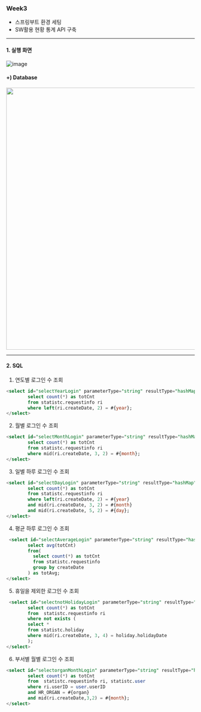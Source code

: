 ### Week3
+ 스프링부트 환경 세팅
+ SW활용 현황 통계 API 구축

_______________________________


#### 1. 실행 화면
![image](https://user-images.githubusercontent.com/65826145/131802585-cd653967-8559-4fc2-a100-4f656a6fe23c.png)

#### +) Database
 <img src="https://user-images.githubusercontent.com/65826145/131799128-31decced-4e04-4b3d-afdc-9c1a9d5ce969.png" width="700">
 
 _______________________________
 
 
 #### 2. SQL

1. 연도별 로그인 수 조회
```sql
<select id="selectYearLogin" parameterType="string" resultType="hashMap">
        select count(*) as totCnt
        from statistc.requestinfo ri
        where left(ri.createDate, 2) = #{year};
</select>
```

2. 월별 로그인 수 조회
```sql
<select id="selectMonthLogin" parameterType="string" resultType="hashMap">
        select count(*) as totCnt
        from statistc.requestinfo ri
        where mid(ri.createDate, 3, 2) = #{month};
</select>
```

3. 일별 하루 로그인 수 조회
```sql
<select id="selectDayLogin" parameterType="string" resultType="hashMap">
        select count(*) as totCnt
        from statistc.requestinfo ri
        where left(ri.createDate, 2) = #{year}
        and mid(ri.createDate, 3, 2) = #{month}
        and mid(ri.createDate, 5, 2) = #{day};
</select>
```

4. 평균 하루 로그인 수 조회
```sql
 <select id="selectAverageLogin" parameterType="string" resultType="hashMap">
        select avg(totCnt)
        from(
          select count(*) as totCnt
          from statistc.requestinfo
          group by createDate
        ) as totAvg;
</select>
```

5. 휴일을 제외한 로그인 수 조회
```sql
 <select id="selectnotHolidayLogin" parameterType="string" resultType="hashMap">
        select count(*) as totCnt
        from  statistc.requestinfo ri
        where not exists (
        select *
        from statistc.holiday
        where mid(ri.createDate, 3, 4) = holiday.holidayDate
        );
</select>
```

6. 부서별 월별 로그인 수 조회
```sql
<select id="selectorganMonthLogin" parameterType="string" resultType="hashMap">
        select count(*) as totCnt
        from  statistc.requestinfo ri, statistc.user
        where ri.userID = user.userID
        and HR_ORGAN = #{organ}
        and mid(ri.createDate,3,2) = #{month};
</select>
```
